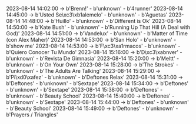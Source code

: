 2023-08-14 14:02:00 -> b'Brenn!' - b'unknown' - b'4runner'
2023-08-14 14:45:00 -> b'Usted Se\xc3\xb1alemelo' - b'unknown' - b'Aguetas'
2023-08-14 14:48:00 -> b'Huillo' - b'unknown' - b'Different is Ok'
2023-08-14 14:50:00 -> b'Kate Bush' - b'unknown' - b'Running Up That Hill (A Deal with God)'
2023-08-14 14:51:00 -> b'Vandelux' - b'unknown' - b'Matter of Time (con Alex Maher)'
2023-08-14 14:53:00 -> b'San Holo' - b'unknown' - b'show me'
2023-08-14 14:53:00 -> b'F\xc3\xa1rmacos' - b'unknown' - b'Quiero Conocer Tu Mundo'
2023-08-14 15:16:00 -> b'D\xc3\xabnver' - b'unknown' - b'Revista De Gimnasia'
2023-08-14 15:20:00 -> b'Meltt' - b'unknown' - b'On Your Own'
2023-08-14 15:28:00 -> b'The Strokes' - b'unknown' - b'The Adults Are Talking'
2023-08-14 15:29:00 -> b'Pi\xd0\xafez' - b'unknown' - b'Deftones Relax'
2023-08-14 15:31:00 -> b'Deftones' - b'unknown' - b'Sextape'
2023-08-14 15:34:00 -> b'Deftones' - b'unknown' - b'Sextape'
2023-08-14 15:38:00 -> b'Deftones' - b'unknown' - b'Beauty School'
2023-08-14 15:40:00 -> b'Deftones' - b'unknown' - b'Sextape'
2023-08-14 15:44:00 -> b'Deftones' - b'unknown' - b'Beauty School'
2023-08-14 15:49:00 -> b'Deftones' - b'unknown' - b'Prayers / Triangles'

